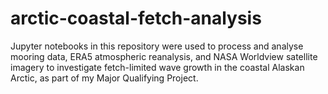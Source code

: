 # arctic-coastal-fetch-analysis

Jupyter notebooks in this repository were used to process and analyse mooring data, ERA5 atmospheric reanalysis, and NASA Worldview satellite imagery to investigate fetch-limited wave growth in the coastal Alaskan Arctic, as part of my Major Qualifying Project. 
